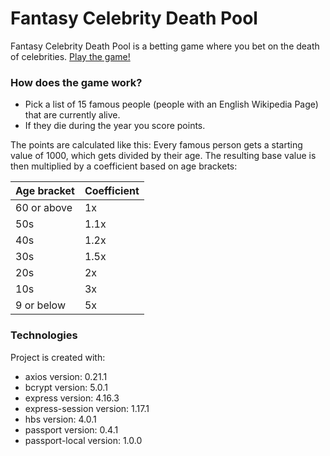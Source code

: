 # Fantasy Celebrity Death Pool
Fantasy Celebrity Death Pool is a betting game where you bet on the death of celebrities.
[Play the game!](https://fantasy-celeb-death-pool.herokuapp.com/)

### How does the game work?
* Pick a list of 15 famous people (people with an English Wikipedia Page) that are currently alive.
* If they die during the year you score points.

The points are calculated like this:
Every famous person gets a starting value of 1000, which gets divided by their age.
The resulting base value is then multiplied by a coefficient based on age brackets:

Age bracket | Coefficient
------------ | -------------
60 or above | 1x
50s | 1.1x
40s | 1.2x
30s | 1.5x
20s | 2x
10s | 3x
9 or below | 5x

### Technologies
Project is created with:
* axios version: 0.21.1
* bcrypt version: 5.0.1
* express version: 4.16.3
* express-session version: 1.17.1
* hbs version: 4.0.1
* passport version: 0.4.1
* passport-local version: 1.0.0